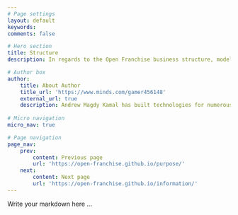 ```yaml
---
# Page settings
layout: default
keywords:
comments: false

# Hero section
title: Structure
description: In regards to the Open Franchise business structure, model implementation, and different strategies

# Author box
author:
    title: About Author
    title_url: 'https://www.minds.com/gamer456148'
    external_url: true
    description: Andrew Magdy Kamal has built technologies for numerous startups. He currently does research in Computational Genomics, Distributed Systems, and Quantum Computing. He is a Copt, and likes to play a variety of sports or build things in his free time.
    
# Micro navigation
micro_nav: true

# Page navigation
page_nav:
    prev:
        content: Previous page
        url: 'https://open-franchise.github.io/purpose/'
    next:
        content: Next page
        url: 'https://open-franchise.github.io/information/'
---
```


Write your markdown here ...
